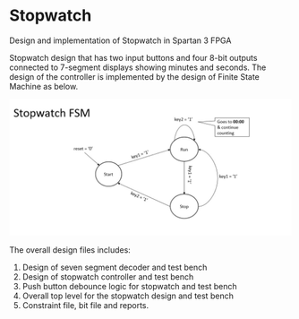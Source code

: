 # Stopwatch
Design and implementation of Stopwatch in Spartan 3 FPGA


Stopwatch design that has two input buttons and four 8-bit outputs
connected to 7-segment displays showing minutes and seconds. The design
of the controller is implemented by the design of Finite State Machine as below.

![](stopwatchFSM.jpg)

The overall design files includes:

1. Design of seven segment decoder and test bench
2. Design of stopwatch controller and test bench
3. Push button debounce logic for stopwatch and test bench
3. Overall top level for the stopwatch design and test bench
4. Constraint file, bit file and reports.


